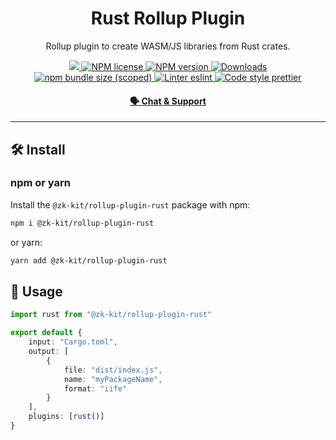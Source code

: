 <p align="center">
    <h1 align="center">
        Rust Rollup Plugin
    </h1>
    <p align="center">Rollup plugin to create WASM/JS libraries from Rust crates.</p>
</p>

<p align="center">
    <a href="https://github.com/privacy-scaling-explorations/zk-kit">
        <img src="https://img.shields.io/badge/project-zk--kit-blue.svg?style=flat-square">
    </a>
    <a href="https://github.com/privacy-scaling-explorations/zk-kit/tree/main/packages/rollup-plugin-rust/LICENSE">
        <img alt="NPM license" src="https://img.shields.io/npm/l/%40zk-kit%2Frollup-plugin-rust?style=flat-square">
    </a>
    <a href="https://www.npmjs.com/package/@zk-kit/rollup-plugin-rust">
        <img alt="NPM version" src="https://img.shields.io/npm/v/@zk-kit/rollup-plugin-rust?style=flat-square" />
    </a>
    <a href="https://npmjs.org/package/@zk-kit/rollup-plugin-rust">
        <img alt="Downloads" src="https://img.shields.io/npm/dm/@zk-kit/rollup-plugin-rust.svg?style=flat-square" />
    </a>
    <a href="https://bundlephobia.com/package/@zk-kit/rollup-plugin-rust">
        <img alt="npm bundle size (scoped)" src="https://img.shields.io/bundlephobia/minzip/@zk-kit/rollup-plugin-rust" />
    </a>
    <a href="https://eslint.org/">
        <img alt="Linter eslint" src="https://img.shields.io/badge/linter-eslint-8080f2?style=flat-square&logo=eslint" />
    </a>
    <a href="https://prettier.io/">
        <img alt="Code style prettier" src="https://img.shields.io/badge/code%20style-prettier-f8bc45?style=flat-square&logo=prettier" />
    </a>
</p>

<div align="center">
    <h4>
        <a href="https://appliedzkp.org/discord">
            🗣️ Chat &amp; Support
        </a>
    </h4>
</div>

---

## 🛠 Install

### npm or yarn

Install the `@zk-kit/rollup-plugin-rust` package with npm:

```bash
npm i @zk-kit/rollup-plugin-rust
```

or yarn:

```bash
yarn add @zk-kit/rollup-plugin-rust
```

## 📜 Usage

```typescript
import rust from "@zk-kit/rollup-plugin-rust"

export default {
    input: "Cargo.toml",
    output: [
        {
            file: "dist/index.js",
            name: "myPackageName",
            format: "iife"
        }
    ],
    plugins: [rust()]
}
```
